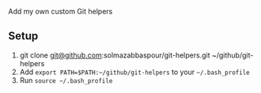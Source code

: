 Add my own custom Git helpers

## Setup
1. git clone git@github.com:solmazabbaspour/git-helpers.git ~/github/git-helpers
2. Add `export PATH=$PATH:~/github/git-helpers` to your `~/.bash_profile`
3. Run `source ~/.bash_profile`
